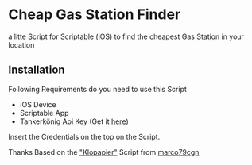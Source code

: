 
# Cheap Gas Station Finder
a litte Script for Scriptable (iOS) to find the cheapest Gas Station in your location

## Installation

Following Requirements do you need to use this Script

- iOS Device
- Scriptable App
- Tankerkönig Api Key (Get it [here](https://creativecommons.tankerkoenig.de/))

Insert the Credentials on the top on the Script.

 Thanks
Based on the ["Klopapier"](https://gist.github.com/marco79cgn/23ce08fd8711ee893a3be12d4543f2d2) Script from [marco79cgn](https://gist.github.com/marco79cgn)
